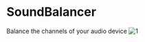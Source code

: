 # SoundBalancer
Balance the channels of your audio device
![1](https://user-images.githubusercontent.com/116517521/198767733-2ffc0545-5adc-41b9-adfe-e8ea1aac1aec.png)
